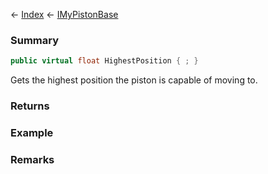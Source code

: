 ← [Index](Api-Index) ← [IMyPistonBase](Sandbox.ModAPI.Ingame.IMyPistonBase)

### Summary

```csharp
public virtual float HighestPosition { ; }
```

Gets the highest position the piston is capable of moving to.

### Returns

### Example

### Remarks

